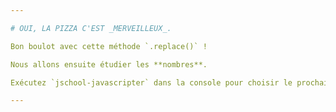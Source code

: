 ```yaml
---

# OUI, LA PIZZA C'EST _MERVEILLEUX_.

Bon boulot avec cette méthode `.replace()` !

Nous allons ensuite étudier les **nombres**.

Exécutez `jschool-javascripter` dans la console pour choisir le prochain défi.

---
```

